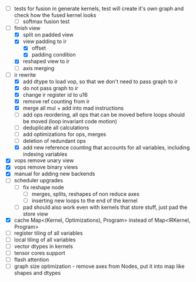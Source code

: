 - [ ] tests for fusion in generate kernels, test will create it's own graph and check how the fused kernel looks
    - [ ] softmax fusion test
- [ ] finish view
  - [x] split on padded view
  - [x] view padding to ir
    - [x] offset
    - [x] padding condition
  - [x] reshaped view to ir
  - [ ] axis merging
- [ ] ir rewrite
  - [x] add dtype to load vop, so that we don't need to pass graph to ir
  - [x] do not pass graph to ir
  - [x] change ir register id to u16
  - [x] remove ref counting from ir
  - [x] merge all mul + add into mad instructions
  - [ ] add ops reordering, all ops that can be moved before loops should be moved (loop invariant code motion)
  - [ ] deduplicate all calculations
  - [ ] add optimizations for ops, merges
  - [ ] deletion of redundant ops
  - [x] add new reference counting that accounts for all variables, including indexing variables
- [x] vops remove unary view
- [x] vops remove binary views
- [x] manual for adding new backends
- [ ] scheduler upgrades
  - [ ] fix reshape node
    - [ ] merges, splits, reshapes of non reduce axes
    - [ ] inserting new loops to the end of the kernel
  - [ ] pad should also work even with kernels that store stuff, just pad the store view
- [x] cache Map<(Kernel, Optimizations), Program> instead of Map<IRKernel, Program>
- [ ] register tiling of all variables
- [ ] local tiling of all variables
- [ ] vector dtypes in kernels
- [ ] tensor cores support
- [ ] flash attention
- [ ] graph size optimization - remove axes from Nodes, put it into map like shapes and dtypes
